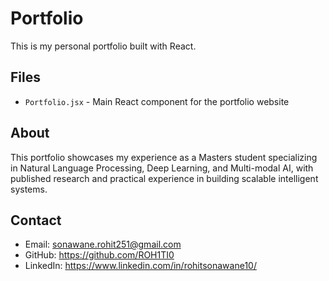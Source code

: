 # Portfolio

This is my personal portfolio built with React.

## Files

- `Portfolio.jsx` - Main React component for the portfolio website

## About

This portfolio showcases my experience as a Masters student specializing in Natural Language Processing, Deep Learning, and Multi-modal AI, with published research and practical experience in building scalable intelligent systems.

## Contact

- Email: sonawane.rohit251@gmail.com
- GitHub: https://github.com/ROH1TI0
- LinkedIn: https://www.linkedin.com/in/rohitsonawane10/